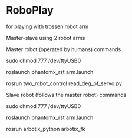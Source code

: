# RoboPlay
for playing with trossen robot arm

Master-slave using 2 robot arms

Master robot (operated by humans) commands

  sudo chmod 777 /dev/ttyUSB0

  roslaunch phantomx_rst arm.launch

  rosrun two_robot_control read_deg_of_servo.py
  
Slave robot (follows the master robot) commands

  sudo chmod 777 /dev/ttyUSB0

  roslaunch phantomx_rst arm.launch

  rosrun arbotix_python arbotix_fk
